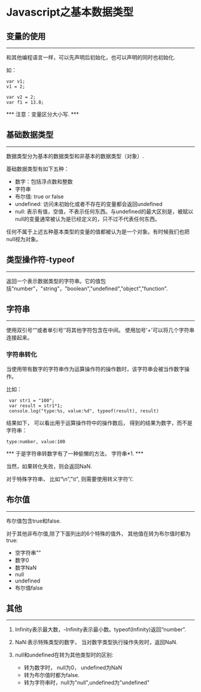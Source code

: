 
# Javascript之基本数据类型


## 变量的使用

---

和其他编程语言一样，可以先声明后初始化，也可以声明的同时也初始化.

如：

```
var v1;
v1 = 2;

var v2 = 2;
var f1 = 13.8;
```

*** 注意：变量区分大小写. ***



## 基础数据类型

---

数据类型分为基本的数据类型和非基本的数据类型（对象）.

基础数据类型有如下五种：

- 数字：包括浮点数和整数
- 字符串
- 布尔值: true or false
- undefined: 访问未初始化或者不存在的变量都会返回undefined
- null: 表示有值，空值，不表示任何东西。与undefined的最大区别是，被赋以null的变量通常被认为是已经定义的，只不过不代表任何东西。

任何不属于上述五种基本类型的变量的值都被认为是一个对象。有时候我们也把null视为对象。

## 类型操作符-typeof

---

返回一个表示数据类型的字符串。它的值包括"number"，"string"，"boolean","undefined","object","function".


## 字符串

---

使用双引号“”或者单引号‘’将其他字符包含在中间。 使用加号'+'可以将几个字符串连接起来。


### 字符串转化
当使用带有数字的字符串作为运算操作符的操作数时，该字符串会被当作数字操作。

比如：

```
 var str1 = "100";
 var result = str1*1;
 console.log("type:%s, value:%d", typeof(result), result)
```

结果如下， 可以看出用于运算操作符中的操作数后， 得到的结果为数字，而不是字符串：

```
type:number, value:100
```

*** 于是字符串转数字有了一种偷懒的方法， 字符串*1. ***

当然，如果转化失败，则会返回NaN.

对于特殊字符串， 比如“\n”,"\t", 则需要使用转义字符‘\’.


## 布尔值

---

布尔值包含true和false.

对于其他非布尔值,除了下面列出的6个特殊的值外， 其他值在转为布尔值时都为true:

- 空字符串""
- 数字0
- 数字NaN
- null
- undefined
- 布尔值false


## 其他

---

1. Infinity表示最大数，-Infinity表示最小数。typeof(Infinity)返回“number”.
2. NaN:表示特殊类型的数字， 当对数字类型执行操作失败时，返回NaN.
1. null和undefined在转为其他类型时的区别:

    - 转为数字时， null为0， undefined为NaN
    - 转为布尔值时都为false.
    - 转为字符串时，null为"null",undefined为"undefined"
